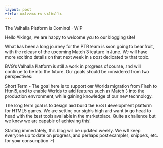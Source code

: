 ```yaml
---
layout: post
title: Welcome to Valhalla
---
```


The Valhalla Platform is Coming! - WIP

Hello Vikings, we are happy to welcome you to our blogging site!

What has been a long journey for the PTR team is soon going to bear fruit, with the release of the upcoming Match 3 feature in June. We will have more exciting details on that next week in a post dedicated to that topic.

BVG’s Valhalla Platform is still a work in progress of course, and will continue to be into the future. Our goals should be considered from two perspectives:

Short Term - The goal here is to support our Worlds migration from Flash to Html5, and to enable Worlds to add features such as Match 3 into the production environment, while gaining knowledge of our new technology.

<would be nice to insert the short term roadmap here or something>

The long term goal is to design and build the BEST development platform for HTML5 games. We are setting our sights high and want to go head to head with the best tools available in the marketplace. Quite a challenge but we know we are capable of achieving this!

Starting immediately,  this blog will be updated weekly. We will keep everyone up to date on progress, and perhaps post examples, snippets, etc. for your consumption :-)
